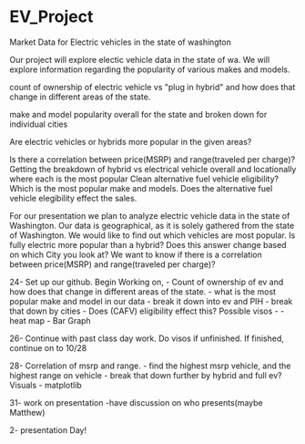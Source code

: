 # EV_Project
 Market Data for Electric vehicles in the state of washington

Our project will explore electic vehicle  data in the state of wa. We will explore information regarding the popularity of various makes and models. 

count of ownership of electric vehicle vs "plug in hybrid" and how does that change in different areas of the state.

make and model popularity overall for the state and broken down for individual cities

Are electric vehicles  or hybrids more popular in the given areas?

Is there a correlation between price(MSRP) and range(traveled per charge)?
Getting the breakdown of hybrid vs electrical vehicle  overall and locationally where each is the most popular
Clean alternative fuel vehicle eligibility? 
Which is the most popular make and models. Does the alternative fuel vehicle elegibility effect the sales.

For our presentation we plan to analyze electric vehicle data in the state of Washington. Our data is geographical, as it is solely gathered from the state of Washington. We would like to find out which vehicles are most popular. Is fully electric more popular than a hybrid? Does this answer change based on which City you look at? We want to know if there is a correlation between price(MSRP) and range(traveled per charge)?

24- Set up our github. Begin Working on, 
	- Count of ownership of ev and how does that change in different areas of the state.
	- what is the most popular make and model in our data
	- break it down into ev and PIH
	- break that down by cities
	- Does (CAFV) eligibility effect this?
		Possible visos -
		- heat map
		- Bar Graph

26- Continue with past class day work. Do visos if unfinished. If finished, continue on to 10/28

28- Correlation of msrp and range.
	- find the highest msrp vehicle, and the highest range on vehicle
	- break that down further by hybrid and full ev?
		Visuals
		- matplotlib

31- work on presentation
	-have discussion on who presents(maybe Matthew)

2-  presentation Day!
